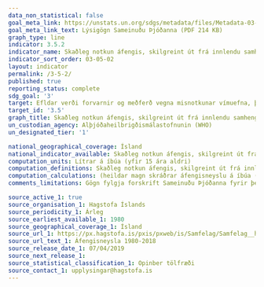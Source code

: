 ```yaml
---
data_non_statistical: false
goal_meta_link: https://unstats.un.org/sdgs/metadata/files/Metadata-03-05-02.pdf
goal_meta_link_text: Lýsigögn Sameinuðu Þjóðanna (PDF 214 KB)
graph_type: line
indicator: 3.5.2
indicator_name: Skaðleg notkun áfengis, skilgreint út frá innlendu samhengi sem áfengisnotkun á mann (15 ára og eldri) innan almanaksárs, í lítrum af hreinu áfengi.
indicator_sort_order: 03-05-02
layout: indicator
permalink: /3-5-2/
published: true
reporting_status: complete
sdg_goal: '3'
target: Efldar verði forvarnir og meðferð vegna misnotkunar vímuefna, þar á meðal fíkniefna og áfengis.
target_id: '3.5'
graph_title: Skaðleg notkun áfengis, skilgreint út frá innlendu samhengi sem áfengisnotkun á mann (15 ára og eldri) innan almanaksárs, í lítrum af hreinu áfengi.
un_custodian_agency: Alþjóðaheilbrigðismálastofnunin (WHO)
un_designated_tier: '1'

national_geographical_coverage: Ísland
national_indicator_available: Skaðleg notkun áfengis, skilgreint út frá innlendu samhengi sem áfengisnotkun á mann (15 ára og eldri) innan almanaksárs, í lítrum af hreinu áfengi.
computation_units: Lítrar á íbúa (yfir 15 ára aldri)
computation_definitions: Skaðleg notkun áfengis, skilgreint út frá innlendu samhengi sem áfengisnotkun á mann (15 ára og eldri) innan almanaksárs, í lítrum af hreinu áfengi.
computation_calculations: (heildar magn skráðrar áfengisneyslu á íbúa (15 ára eða eldri) innan almanaksárs / íbúafjöldi í ársbyrjun fyrir sama ár)
comments_limitations: Gögn fylgja forskrift Sameinuðu Þjóðanna fyrir þennan mælikvarða. Þessi mælikvarði var ekki fundinn í samstarfi við sérfræðinga á þessu sviði.

source_active_1: true
source_organisation_1: Hagstofa Íslands
source_periodicity_1: Árleg
source_earliest_available_1: 1980
source_geographical_coverage_1: Ísland
source_url_1: https://px.hagstofa.is/pxis/pxweb/is/Samfelag/Samfelag__heilbrigdismal__lifsvenjur_heilsa__1_afengiogreyk/HEI07202.px
source_url_text_1: Áfengisneysla 1980-2018
source_release_date_1: 07/04/2019
source_next_release_1:
source_statistical_classification_1: Opinber tölfræði 
source_contact_1: upplysingar@hagstofa.is
---
```

